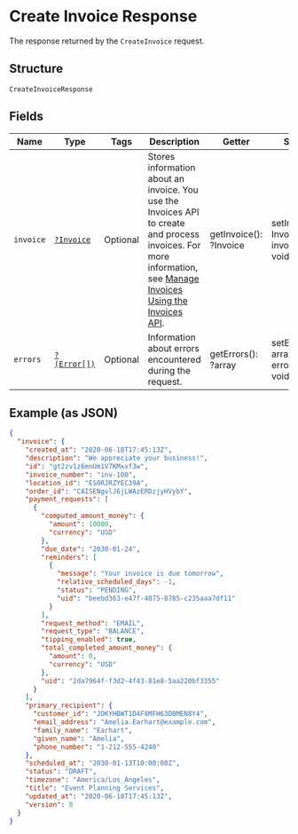 
# Create Invoice Response

The response returned by the `CreateInvoice` request.

## Structure

`CreateInvoiceResponse`

## Fields

| Name | Type | Tags | Description | Getter | Setter |
|  --- | --- | --- | --- | --- | --- |
| `invoice` | [`?Invoice`](/doc/models/invoice.md) | Optional | Stores information about an invoice. You use the Invoices API to create and process<br>invoices. For more information, see [Manage Invoices Using the Invoices API](https://developer.squareup.com/docs/docs/invoices-api/overview). | getInvoice(): ?Invoice | setInvoice(?Invoice invoice): void |
| `errors` | [`?(Error[])`](/doc/models/error.md) | Optional | Information about errors encountered during the request. | getErrors(): ?array | setErrors(?array errors): void |

## Example (as JSON)

```json
{
  "invoice": {
    "created_at": "2020-06-18T17:45:13Z",
    "description": "We appreciate your business!",
    "id": "gt2zv1z6mnUm1V7KMxxf3w",
    "invoice_number": "inv-100",
    "location_id": "ES0RJRZYEC39A",
    "order_id": "CAISENgvlJ6jLWAzERDzjyHVybY",
    "payment_requests": [
      {
        "computed_amount_money": {
          "amount": 10000,
          "currency": "USD"
        },
        "due_date": "2030-01-24",
        "reminders": [
          {
            "message": "Your invoice is due tomorrow",
            "relative_scheduled_days": -1,
            "status": "PENDING",
            "uid": "beebd363-e47f-4075-8785-c235aaa7df11"
          }
        ],
        "request_method": "EMAIL",
        "request_type": "BALANCE",
        "tipping_enabled": true,
        "total_completed_amount_money": {
          "amount": 0,
          "currency": "USD"
        },
        "uid": "2da7964f-f3d2-4f43-81e8-5aa220bf3355"
      }
    ],
    "primary_recipient": {
      "customer_id": "JDKYHBWT1D4F8MFH63DBMEN8Y4",
      "email_address": "Amelia.Earhart@example.com",
      "family_name": "Earhart",
      "given_name": "Amelia",
      "phone_number": "1-212-555-4240"
    },
    "scheduled_at": "2030-01-13T10:00:00Z",
    "status": "DRAFT",
    "timezone": "America/Los_Angeles",
    "title": "Event Planning Services",
    "updated_at": "2020-06-18T17:45:13Z",
    "version": 0
  }
}
```

